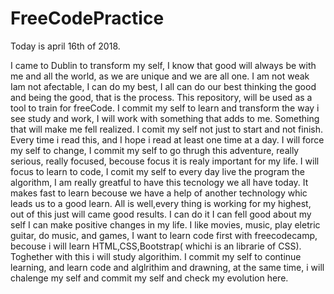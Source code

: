 # FreeCodePractice
Today is april 16th of 2018.

I came to Dublin to transform my self, I know that good will always be with me and all the world, as we are unique and we are all one. I am not weak Iam not afectable, I can do my best, I all can do our best thinking the good and being the good, that is the process.
This repository, will be used as a tool to train for freeCode. I commit my self to learn and transform the way i see study and work, I will work with something that adds to me. Something that will make me fell realized. I comit my self not just to start and not finish. Every time i read this, and I hope i read at least one time at a day. I will force my self to change, I commit my self to go thrugh this adventure, really serious, really focused, becouse focus it is realy important for my life. I will focus to learn to code, I comit my self to every day live the program the algorithm, I am really greatful to have this tecnology we all have today. It makes fast to learn becouse we have a help of another technology whic leads us to a good learn.
All is well,every thing is working for my highest, out of this just will came good results. I can do it I can fell good about my self I can make positive changes in my life.
  I like movies, music, play eletric guitar, do music, and games, I want to learn code first with freecodecamp, becouse i will learn HTML,CSS,Bootstrap( whichi is an librarie of CSS). Toghether with this i will study algorithim. I commit my self to continue learning, and learn code and alglrithim and drawning, at the same time, i will chalenge my self and commit my self and check my evolution here.

